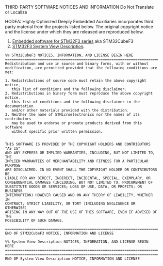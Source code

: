 
THIRD-PARTY SOFTWARE NOTICES AND INFORMATION
Do Not Translate or Localize

HODEA: Highly Optimized Deeply Embedded Auxiliaries incorporates third party
material from the projects listed below. The original copyright notice and
the license under which they are released are reproduced below.

1.  [Embedded software for STM32F3 series](http://www.st.com/content/st_com/en/products/embedded-software/mcus-embedded-software/stm32-embedded-software/stm32cube-embedded-software/stm32cubef3.html) aka STM32CubeF3
2.  [STM32F3 System View Description](http://www.st.com/resource/en/svd/stm32f3_svd.zip).

```
%% STM32CubeF3 NOTICES, INFORMATION, AND LICENSE BEGIN HERE
===========================================================================
Redistribution and use in source and binary forms, with or without
modification, are permitted provided that the following conditions are met:

1. Redistributions of source code must retain the above copyright notice,
   this list of conditions and the following disclaimer.
2. Redistributions in binary form must reproduce the above copyright notice,
   this list of conditions and the following disclaimer in the documentation
   and/or other materials provided with the distribution.
3. Neither the name of STMicroelectronics nor the names of its contributors
   may be used to endorse or promote products derived from this software
   without specific prior written permission.


THIS SOFTWARE IS PROVIDED BY THE COPYRIGHT HOLDERS AND CONTRIBUTORS "AS IS"
AND ANY EXPRESS OR IMPLIED WARRANTIES, INCLUDING, BUT NOT LIMITED TO, THE
IMPLIED WARRANTIES OF MERCHANTABILITY AND FITNESS FOR A PARTICULAR PURPOSE
ARE DISCLAIMED. IN NO EVENT SHALL THE COPYRIGHT HOLDER OR CONTRIBUTORS BE
LIABLE FOR ANY DIRECT, INDIRECT, INCIDENTAL, SPECIAL, EXEMPLARY, OR
CONSEQUENTIAL DAMAGES (INCLUDING, BUT NOT LIMITED TO, PROCUREMENT OF
SUBSTITUTE GOODS OR SERVICES; LOSS OF USE, DATA, OR PROFITS; OR BUSINESS
INTERRUPTION) HOWEVER CAUSED AND ON ANY THEORY OF LIABILITY, WHETHER IN
CONTRACT, STRICT LIABILITY, OR TORT (INCLUDING NEGLIGENCE OR OTHERWISE)
ARISING IN ANY WAY OUT OF THE USE OF THIS SOFTWARE, EVEN IF ADVISED OF THE
POSSIBILITY OF SUCH DAMAGE.

===========================================================================
END OF STM32CubeF3 NOTICE, INFORMATION AND LICENSE

%% System View Description NOTICES, INFORMATION, AND LICENSE BEGIN HERE
===========================================================================
===========================================================================
END OF System View Description NOTICE, INFORMATION AND LICENSE
```
